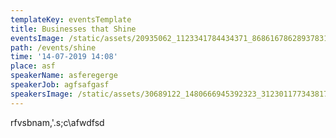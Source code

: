 ```yaml
---
templateKey: eventsTemplate
title: Businesses that Shine
eventsImage: /static/assets/20935062_1123341784434371_8686167862893783118_o.jpg
path: /events/shine
time: '14-07-2019 14:08'
place: asf
speakerName: asferegerge
speakerJob: agfsafgasf
speakersImage: /static/assets/30689122_1480666945392323_3123011773438174874_n.jpg
---
```

rfvsbnam,'.s;c\afwdfsd
